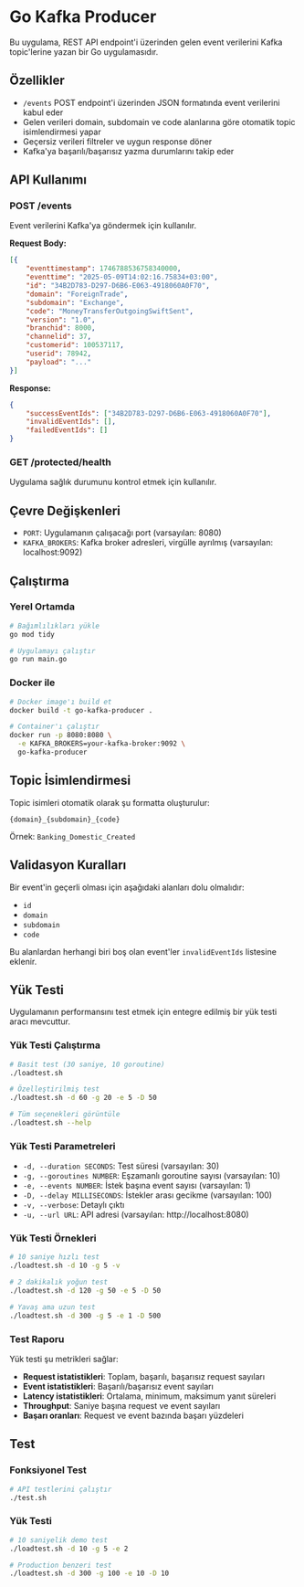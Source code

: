 # Go Kafka Producer

Bu uygulama, REST API endpoint'i üzerinden gelen event verilerini Kafka topic'lerine yazan bir Go uygulamasıdır.

## Özellikler

- `/events` POST endpoint'i üzerinden JSON formatında event verilerini kabul eder
- Gelen verileri domain, subdomain ve code alanlarına göre otomatik topic isimlendirmesi yapar
- Geçersiz verileri filtreler ve uygun response döner
- Kafka'ya başarılı/başarısız yazma durumlarını takip eder

## API Kullanımı

### POST /events

Event verilerini Kafka'ya göndermek için kullanılır.

**Request Body:**
```json
[{
    "eventtimestamp": 1746788536758340000,
    "eventtime": "2025-05-09T14:02:16.75834+03:00",
    "id": "34B2D783-D297-D6B6-E063-4918060A0F70",
    "domain": "ForeignTrade",
    "subdomain": "Exchange",
    "code": "MoneyTransferOutgoingSwiftSent",
    "version": "1.0",
    "branchid": 8000,
    "channelid": 37,
    "customerid": 100537117,
    "userid": 78942,
    "payload": "..."
}]
```

**Response:**
```json
{
    "successEventIds": ["34B2D783-D297-D6B6-E063-4918060A0F70"],
    "invalidEventIds": [],
    "failedEventIds": []
}
```

### GET /protected/health

Uygulama sağlık durumunu kontrol etmek için kullanılır.

## Çevre Değişkenleri

- `PORT`: Uygulamanın çalışacağı port (varsayılan: 8080)
- `KAFKA_BROKERS`: Kafka broker adresleri, virgülle ayrılmış (varsayılan: localhost:9092)

## Çalıştırma

### Yerel Ortamda

```bash
# Bağımlılıkları yükle
go mod tidy

# Uygulamayı çalıştır
go run main.go
```

### Docker ile

```bash
# Docker image'ı build et
docker build -t go-kafka-producer .

# Container'ı çalıştır
docker run -p 8080:8080 \
  -e KAFKA_BROKERS=your-kafka-broker:9092 \
  go-kafka-producer
```

## Topic İsimlendirmesi

Topic isimleri otomatik olarak şu formatta oluşturulur:
```
{domain}_{subdomain}_{code}
```

Örnek: `Banking_Domestic_Created`

## Validasyon Kuralları

Bir event'in geçerli olması için aşağıdaki alanları dolu olmalıdır:
- `id`
- `domain`
- `subdomain`
- `code`

Bu alanlardan herhangi biri boş olan event'ler `invalidEventIds` listesine eklenir.

## Yük Testi

Uygulamanın performansını test etmek için entegre edilmiş bir yük testi aracı mevcuttur.

### Yük Testi Çalıştırma

```bash
# Basit test (30 saniye, 10 goroutine)
./loadtest.sh

# Özelleştirilmiş test
./loadtest.sh -d 60 -g 20 -e 5 -D 50

# Tüm seçenekleri görüntüle
./loadtest.sh --help
```

### Yük Testi Parametreleri

- `-d, --duration SECONDS`: Test süresi (varsayılan: 30)
- `-g, --goroutines NUMBER`: Eşzamanlı goroutine sayısı (varsayılan: 10)
- `-e, --events NUMBER`: İstek başına event sayısı (varsayılan: 1)
- `-D, --delay MILLISECONDS`: İstekler arası gecikme (varsayılan: 100)
- `-v, --verbose`: Detaylı çıktı
- `-u, --url URL`: API adresi (varsayılan: http://localhost:8080)

### Yük Testi Örnekleri

```bash
# 10 saniye hızlı test
./loadtest.sh -d 10 -g 5 -v

# 2 dakikalık yoğun test
./loadtest.sh -d 120 -g 50 -e 5 -D 50

# Yavaş ama uzun test
./loadtest.sh -d 300 -g 5 -e 1 -D 500
```

### Test Raporu

Yük testi şu metrikleri sağlar:
- **Request istatistikleri**: Toplam, başarılı, başarısız request sayıları
- **Event istatistikleri**: Başarılı/başarısız event sayıları
- **Latency istatistikleri**: Ortalama, minimum, maksimum yanıt süreleri
- **Throughput**: Saniye başına request ve event sayıları
- **Başarı oranları**: Request ve event bazında başarı yüzdeleri

## Test

### Fonksiyonel Test

```bash
# API testlerini çalıştır
./test.sh
```

### Yük Testi

```bash
# 10 saniyelik demo test
./loadtest.sh -d 10 -g 5 -e 2

# Production benzeri test
./loadtest.sh -d 300 -g 100 -e 10 -D 10
```
